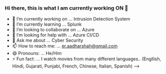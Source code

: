 ### Hi there, this is what I am currently working ON 👋


- 🔭 I’m currently working on ... Intrusion Detection System  
- 🌱 I’m currently learning ... Splunk
- 👯 I’m looking to collaborate on ... Azure 
- 🤔 I’m looking for help with ... Azure CI/CD
- 💬 Ask me about ... Cyber Security
- 📫 How to reach me: ... er.aadharshah@gmail.com
- 😄 Pronouns: ... He/Him
- ⚡ Fun fact: ... I watch movies from many different languages.. (Engllish, Hindi, Gujarati, Punjabi, French, Chinese, Italian, Spanish)
-->
